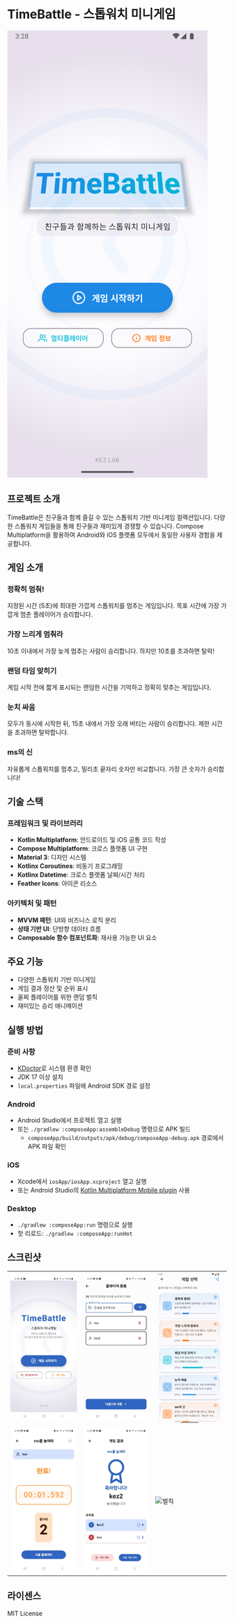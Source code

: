 # TimeBattle - 스톱워치 미니게임

![TimeBattle](screenshots/splash.png)

## 프로젝트 소개
TimeBattle은 친구들과 함께 즐길 수 있는 스톱워치 기반 미니게임 컬렉션입니다. 다양한 스톱워치 게임들을 통해 친구들과 재미있게 경쟁할 수 있습니다. Compose Multiplatform을 활용하여 Android와 iOS 플랫폼 모두에서 동일한 사용자 경험을 제공합니다.

## 게임 소개

### 정확히 멈춰!
지정된 시간 (5초)에 최대한 가깝게 스톱워치를 멈추는 게임입니다. 목표 시간에 가장 가깝게 멈춘 플레이어가 승리합니다.

### 가장 느리게 멈춰라
10초 이내에서 가장 늦게 멈추는 사람이 승리합니다. 하지만 10초를 초과하면 탈락!

### 랜덤 타임 맞히기
게임 시작 전에 짧게 표시되는 랜덤한 시간을 기억하고 정확히 맞추는 게임입니다.

### 눈치 싸움
모두가 동시에 시작한 뒤, 15초 내에서 가장 오래 버티는 사람이 승리합니다. 제한 시간을 초과하면 탈락합니다.

### ms의 신
자유롭게 스톱워치를 멈추고, 밀리초 끝자리 숫자만 비교합니다. 가장 큰 숫자가 승리합니다!

## 기술 스택

### 프레임워크 및 라이브러리
- **Kotlin Multiplatform**: 안드로이드 및 iOS 공통 코드 작성
- **Compose Multiplatform**: 크로스 플랫폼 UI 구현
- **Material 3**: 디자인 시스템
- **Kotlinx Coroutines**: 비동기 프로그래밍
- **Kotlinx Datetime**: 크로스 플랫폼 날짜/시간 처리
- **Feather Icons**: 아이콘 리소스

### 아키텍처 및 패턴
- **MVVM 패턴**: UI와 비즈니스 로직 분리
- **상태 기반 UI**: 단방향 데이터 흐름
- **Composable 함수 컴포넌트화**: 재사용 가능한 UI 요소

## 주요 기능
- 다양한 스톱워치 기반 미니게임
- 게임 결과 정산 및 순위 표시
- 꼴찌 플레이어를 위한 랜덤 벌칙
- 재미있는 승리 애니메이션

## 실행 방법

### 준비 사항
- [KDoctor](https://github.com/Kotlin/kdoctor)로 시스템 환경 확인
- JDK 17 이상 설치
- `local.properties` 파일에 Android SDK 경로 설정

### Android
- Android Studio에서 프로젝트 열고 실행
- 또는 `./gradlew :composeApp:assembleDebug` 명령으로 APK 빌드
  - `composeApp/build/outputs/apk/debug/composeApp-debug.apk` 경로에서 APK 파일 확인

### iOS
- Xcode에서 `iosApp/iosApp.xcproject` 열고 실행
- 또는 Android Studio의 [Kotlin Multiplatform Mobile plugin](https://plugins.jetbrains.com/plugin/14936-kotlin-multiplatform-mobile) 사용

### Desktop
- `./gradlew :composeApp:run` 명령으로 실행
- 핫 리로드: `./gradlew :composeApp:runHot`

## 스크린샷
<table>
  <tr>
    <td><img src="screenshots/home.png" alt="홈 화면" width="200"/></td>
    <td><img src="screenshots/player.png" alt="플레이어 선택" width="200"/></td>
    <td><img src="screenshots/game_selection.png" alt="게임 선택" width="200"/></td>
  </tr>
  <tr>
    <td><img src="screenshots/gameplay.png" alt="게임 플레이" width="200"/></td>
    <td><img src="screenshots/result.png" alt="결과 화면" width="200"/></td>
    <td><img src="screenshots/punishment.png" alt="벌칙" width="200"/></td>
  </tr>
</table>

## 라이센스
MIT License

